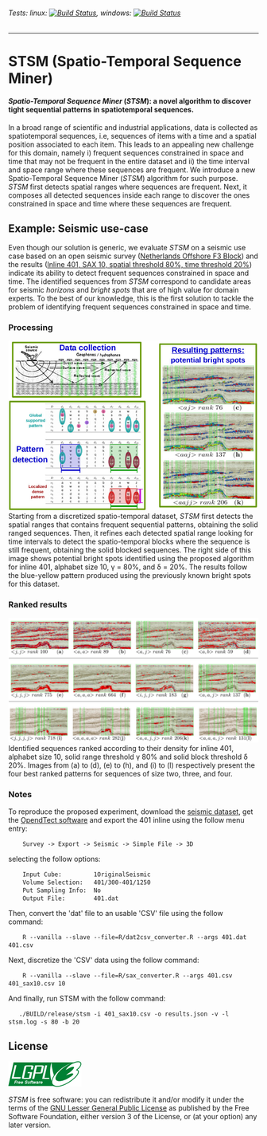 ###### *Tests:* linux: [![Build Status](https://travis-ci.org/campisano/STSM.svg?branch=master "Linux build")](https://travis-ci.org/campisano/STSM), windows: [![Build Status](https://tea-ci.org/api/badges/campisano/STSM/status.svg "Windows build")](https://tea-ci.org/campisano/STSM)

---


# STSM (Spatio-Temporal Sequence Miner)

#### *Spatio-Temporal Sequence Miner* (*STSM*): a novel algorithm to discover tight sequential patterns in spatiotemporal sequences.

In a broad range of scientific and industrial applications, data is collected as spatiotemporal sequences, i.e, sequences of items with a time and a spatial position associated to each item. This leads to an appealing new challenge for this domain, namely i) frequent sequences constrained in space and time that may not be frequent in the entire dataset and ii) the time interval and space range where these sequences are frequent. We introduce a new Spatio-Temporal Sequence Miner (*STSM*) algorithm for such purpose. *STSM* first detects spatial ranges where sequences are frequent. Next, it composes all detected sequences inside each range to discover the ones constrained in space and time where these sequences are frequent.

## Example: Seismic use-case

Even though our solution is generic, we evaluate *STSM* on a seismic use case based on an open seismic survey ([Netherlands Offshore F3 Block](http://opendtect.org/osr/pmwiki.php/Main/NetherlandsOffshoreF3BlockComplete4GB "OpendTect website")) and the results ([Inline 401, SAX 10, spatial threshold 80%, time threshold 20%](http://aldebaran.eic.cefet-rj.br/seismic/results/inline-401_orientation-original/sax-10/img/spatial-80/block-20/stretch-0/ "Seismic use-case results")) indicate its ability to detect frequent sequences constrained in space and time. The identified sequences from *STSM* correspond to candidate areas for seismic *horizons* and *bright spots* that are of high value for domain experts. To the best of our knowledge, this is the first solution to tackle the problem of identifying frequent sequences constrained in space and time.

### Processing

![Alt text](/doc/README.md/seismic_use_case.jpg?raw=true "Seismic use-case processing")
Starting from a discretized spatio-temporal dataset, *STSM* first detects the spatial ranges that contains frequent sequential patterns, obtaining the solid ranged sequences. Then, it refines each detected spatial range looking for time intervals to detect the spatio-temporal blocks where the sequence is still frequent, obtaining the solid blocked sequences. The right side of this image shows potential bright spots identified using the proposed algorithm for inline 401, alphabet size 10, γ = 80%, and δ = 20%. The results follow the blue-yellow pattern produced using the previously known bright spots for this dataset.

### Ranked results

![Alt text](/doc/README.md/best_ranked_patterns.jpg?raw=true "Seismic best ranked results")
Identified sequences ranked according to their density for inline 401, alphabet size 10, solid range threshold γ 80% and solid block threshold δ 20%. Images from (a) to (d), (e) to (h), and (i) to (l) respectively present the four best ranked patterns for sequences of size two, three, and four.

### Notes

To reproduce the proposed experiment, download the [seismic dataset](https://opendtect.org/osr/pmwiki.php/Main/NetherlandsOffshoreF3BlockComplete4GB), get the [OpendTect software](https://dgbes.com/index.php/download) and export the 401 inline using the follow menu entry:
```
    Survey -> Export -> Seismic -> Simple File -> 3D
```

selecting the follow options:
```
    Input Cube:         1OriginalSeismic
    Volume Selection:   401/300-401/1250
    Put Sampling Info:  No
    Output File:        401.dat
```

Then, convert the 'dat' file to an usable 'CSV' file using the follow command:
```
    R --vanilla --slave --file=R/dat2csv_converter.R --args 401.dat 401.csv
```

Next, discretize the 'CSV' data using the follow command:
```
    R --vanilla --slave --file=R/sax_converter.R --args 401.csv 401_sax10.csv 10
```

And finally, run STSM with the follow command:
```
   ./BUILD/release/stsm -i 401_sax10.csv -o results.json -v -l stsm.log -s 80 -b 20
```

## License

![Alt text](/doc/README.md/COPYING.png?raw=true "License")

*STSM* is free software: you can redistribute it and/or modify it under the terms of the [GNU Lesser General Public License](https://www.gnu.org/licenses/lgpl.html) as published by the Free Software Foundation, either version 3 of the License, or (at your option) any later version.

